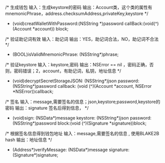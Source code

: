 /* 生成钱包 
 	 输入：生成keystore的密码
 	 输出：Account类，这个类的属性有mnemonicPhrase，address.checksumAddress,privateKey,keystore
 */
 
+ (void)creatWalletWithPassword:(NSString *)password
                      callBack:(void(^)(Account *account)) block;


/* 验证助记词有效 
  	输入：助记词
  	输出：YES，助记词合法，NO，助记词不合法
 */
 
+ (BOOL)isValidMnemonicPhrase: (NSString*)phrase;


/* 验证keystore 
 	 输入：keystore,密码
 	 输出：NSError == nil ，密码正确，否则，密码错误；2，account，有助记词，私钥，地址信息
 */
 
+ (void)decryptSecretStorageJSON: (NSString*)json
                                password: (NSString*)password
                                callback: (void (^)(Account *account, NSError *NSError))callback;


/* 签名 
 	 输入：message,需要签名的信息；json,keystore;password,keystore的密码
 	 输出：signature 签名后得到信息，
 */
 
 + (void)sign: (NSData*)message
    keystore: (NSString*)json
    password: (NSString*)password
       block:(void (^)(Signature *signature))block;


/* 根据签名信息得到钱包地址
	输入：message,需要签名的信息 , 使用BLAKE2B hash
  	输出：地址信息
 */
 
+ (Address*)verifyMessage: (NSData*)message
                signature: (Signature*)signature;
